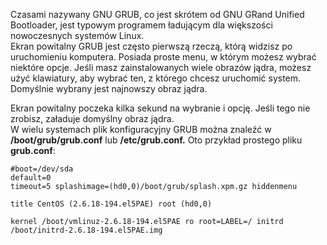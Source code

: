 Czasami nazywany GNU GRUB, co jest skrótem od GNU GRand Unified Bootloader, jest typowym programem ładującym dla większości nowoczesnych systemów Linux.  
Ekran powitalny GRUB jest często pierwszą rzeczą, którą widzisz po uruchomieniu komputera. Posiada proste menu, w którym możesz wybrać niektóre opcje. Jeśli masz zainstalowanych wiele obrazów jądra, możesz użyć klawiatury, aby wybrać ten, z którego chcesz uruchomić system. Domyślnie wybrany jest najnowszy obraz jądra.

Ekran powitalny poczeka kilka sekund na wybranie i opcję. Jeśli tego nie zrobisz, załaduje domyślny obraz jądra.  
W wielu systemach plik konfiguracyjny GRUB można znaleźć w **/boot/grub/grub.conf** lub **/etc/grub.conf.** Oto przykład prostego pliku **grub.conf**:

```
#boot=/dev/sda  
default=0  
timeout=5 splashimage=(hd0,0)/boot/grub/splash.xpm.gz hiddenmenu

title CentOS (2.6.18-194.el5PAE) root (hd0,0)

kernel /boot/vmlinuz-2.6.18-194.el5PAE ro root=LABEL=/ initrd /boot/initrd-2.6.18-194.el5PAE.img
```

